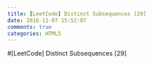```yaml
---
title: [LeetCode] Distinct Subsequences [29]
date: 2016-11-07 15:52:07
comments: true
categories: HTML5
---
```


#[LeetCode] Distinct Subsequences [29]
